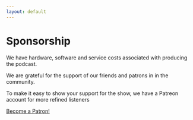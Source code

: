 ```yaml
---
layout: default
---
```


# Sponsorship

We have hardware, software and service costs associated with producing the podcast.

We are grateful for the support of our friends and patrons in in the community.

To make it easy to show your support for the show, we have a Patreon account for more refined listeners

[Become a Patron!](https://www.patreon.com/defn)
